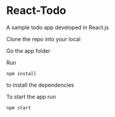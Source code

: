 # React-Todo
A sample todo app developed in React.js

Clone the repo into your local



Go the app folder




Run 



    npm install 



to install the dependencies




To start the app run




    npm start
